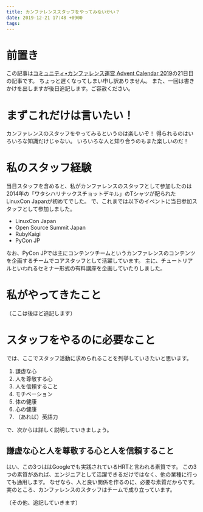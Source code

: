 ```yaml
---
title: カンファレンススタッフをやってみないかい？
date: 2019-12-21 17:48 +0900
tags: 
---
```


# 前置き

この記事は[コミュニティ•カンファレンス運営 Advent Calendar 2019](https://adventar.org/calendars/3989)の21日目の記事です。
ちょっと遅くなってしまい申し訳ありません。
また、一回は書きかけを出しますが後日追記します。ご容赦ください。

# まずこれだけは言いたい！

カンファレンスのスタッフをやってみるというのは楽しいぞ！
得られるのはいろいろな知識だけじゃない。
いろいろな人と知り合うのもまた楽しいのだ！

# 私のスタッフ経験

当日スタッフを含めると、私がカンファレンスのスタッフとして参加したのは2014年の「ワタシハリナックスチョットデキル」のTシャツが配られたLinuxCon Japanが初めてでした。
で、これまでは以下のイベントに当日参加スタッフとして参加しました。

- LinuxCon Japan
- Open Source Summit Japan
- RubyKaigi
- PyCon JP

なお、PyCon JPでは主にコンテンツチームというカンファレンスのコンテンツを企画するチームでコアスタッフとして活躍しています。
主に、チュートリアルといわれるセミナー形式の有料講座を企画していたりしました。

# 私がやってきたこと

（ここは後ほど追記します）

# スタッフをやるのに必要なこと

では、ここでスタッフ活動に求められることを列挙していきたいと思います。

1. 謙虚な心
2. 人を尊敬する心
3. 人を信頼すること
4. モチベーション
5. 体の健康
6. 心の健康
7. （あれば）英語力

で、次からは詳しく説明していきましょう。

## 謙虚な心と人を尊敬する心と人を信頼すること

はい、この3つははGoogleでも実践されているHRTと言われる素質です。
この3つの素質があれば、エンジニアとして活躍できるだけではなく、他の業種に行っても通用します。
なぜなら、人と良い関係を作るのに、必要な素質だからです。
実のところ、カンファレンスのスタッフはチームで成り立っています。

（その他、追記していきます）


